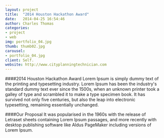 ```yaml
---
layout: project
title:  "2014 Houston Hackathon Award"
date:   2014-04-25 16:54:46
author: Charles Thomas
categories:
- project
- web
img: portfolio_04.jpg
thumb: thumb02.jpg
carousel:
- portfolio_04.jpg
client: Self.
website: http://www.cityplanningtechnician.com
---
```

####2014 Houston Hackathon Award
Lorem Ipsum is simply dummy text of the printing and typesetting industry. Lorem Ipsum has been the industry's standard dummy text ever since the 1500s, when an unknown printer took a galley of type and scrambled it to make a type specimen book. It has survived not only five centuries, but also the leap into electronic typesetting, remaining essentially unchanged.

####Our Proposal
It was popularised in the 1960s with the release of Letraset sheets containing Lorem Ipsum passages, and more recently with desktop publishing software like Aldus PageMaker including versions of Lorem Ipsum.
